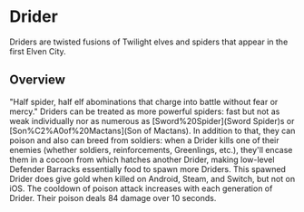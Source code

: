 # Drider

Driders are twisted fusions of Twilight elves and spiders that appear in the first Elven City.
## Overview

"Half spider, half elf abominations that charge into battle without fear or mercy."
Driders can be treated as more powerful spiders: fast but not as weak individually nor as numerous as [Sword%20Spider](Sword Spider)s or [Son%C2%A0of%20Mactans](Son of Mactans). In addition to that, they can poison and also can breed from soldiers: when a Drider kills one of their enemies (whether soldiers, reinforcements, Greenlings, etc.), they'll encase them in a cocoon from which hatches another Drider, making low-level Defender Barracks essentially food to spawn more Driders. This spawned Drider does give gold when killed on Android, Steam, and Switch, but not on iOS. The cooldown of poison attack increases with each generation of Drider.
Their poison deals 84 damage over 10 seconds.